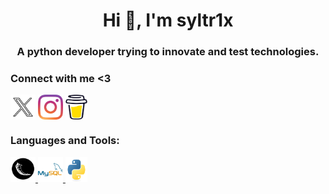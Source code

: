 <h1 align="center">Hi 🧿, I'm syltr1x</h1>
<h3 align="center">A python developer trying to innovate and test technologies.</h3>

<h3 align="left">Connect with me <3</h3>
<p align="left">
<a href="https://twitter.com/syltr1x" target="_blank"><img align="center" src="x.png" alt="syltr1x" height="40" width="40" /></a>
<a href="https://instagram.com/syltr1x" target="_blank"><img align="center" src="ig.png" alt="syltr1x" height="40" width="40" /></a>
<a href="https://www.buymeacoffee.com/syltr1x" target="_blank"><img align="center" src="cofee.png" alt="syltr1x" height="40" width="35"/></a>
</p>

<h3 align="left">Languages and Tools:</h3>
<p align="left">
<a href="https://flask.palletsprojects.com/" target="_blank" rel="noreferrer"> <img src="flask.png" alt="flask" width="40" height="40"/> </a> 
<a href="https://www.mysql.com/" target="_blank" rel="noreferrer"> <img src="https://raw.githubusercontent.com/devicons/devicon/master/icons/mysql/mysql-original-wordmark.svg" alt="mysql" width="40" height="40"/> </a>
<a href="https://www.python.org" target="_blank" rel="noreferrer"> <img src="https://raw.githubusercontent.com/devicons/devicon/master/icons/python/python-original.svg" alt="python" width="35" height="40"/> </a>
</p>
